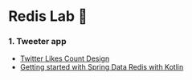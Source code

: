 # Redis Lab 🧪

### 1. Tweeter app

- [Twitter Likes Count Design](https://www.youtube.com/watch?v=0V-Ns9vovzE&t=602s)
- [Getting started with Spring Data Redis with Kotlin](https://www.geekyhacker.com/getting-started-with-spring-data-redis-with-kotlin/)
